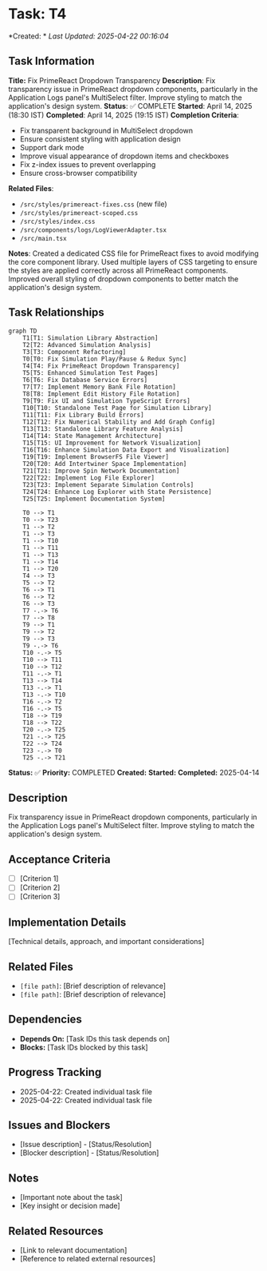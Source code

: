# Task: T4
*Created: *
*Last Updated: 2025-04-22 00:16:04*

## Task Information
**Title:** Fix PrimeReact Dropdown Transparency
**Description**: Fix transparency issue in PrimeReact dropdown components, particularly in the Application Logs panel's MultiSelect filter. Improve styling to match the application's design system.
**Status**: ✅ COMPLETE
**Started**: April 14, 2025 (18:30 IST)
**Completed**: April 14, 2025 (19:15 IST)
**Completion Criteria**:
- Fix transparent background in MultiSelect dropdown
- Ensure consistent styling with application design
- Support dark mode
- Improve visual appearance of dropdown items and checkboxes
- Fix z-index issues to prevent overlapping
- Ensure cross-browser compatibility

**Related Files**:
- `/src/styles/primereact-fixes.css` (new file)
- `/src/styles/primereact-scoped.css`
- `/src/styles/index.css`
- `/src/components/logs/LogViewerAdapter.tsx`
- `/src/main.tsx`

**Notes**:
Created a dedicated CSS file for PrimeReact fixes to avoid modifying the core component library. Used multiple layers of CSS targeting to ensure the styles are applied correctly across all PrimeReact components. Improved overall styling of dropdown components to better match the application's design system.

## Task Relationships
```mermaid
graph TD
    T1[T1: Simulation Library Abstraction]
    T2[T2: Advanced Simulation Analysis]
    T3[T3: Component Refactoring]
    T0[T0: Fix Simulation Play/Pause & Redux Sync]
    T4[T4: Fix PrimeReact Dropdown Transparency]
    T5[T5: Enhanced Simulation Test Pages]
    T6[T6: Fix Database Service Errors]
    T7[T7: Implement Memory Bank File Rotation]
    T8[T8: Implement Edit History File Rotation]
    T9[T9: Fix UI and Simulation TypeScript Errors]
    T10[T10: Standalone Test Page for Simulation Library]
    T11[T11: Fix Library Build Errors]
    T12[T12: Fix Numerical Stability and Add Graph Config]
    T13[T13: Standalone Library Feature Analysis]
    T14[T14: State Management Architecture]
    T15[T15: UI Improvement for Network Visualization]
    T16[T16: Enhance Simulation Data Export and Visualization]
    T19[T19: Implement BrowserFS File Viewer]
    T20[T20: Add Intertwiner Space Implementation]
    T21[T21: Improve Spin Network Documentation]
    T22[T22: Implement Log File Explorer]
    T23[T23: Implement Separate Simulation Controls]
    T24[T24: Enhance Log Explorer with State Persistence]
    T25[T25: Implement Documentation System]
    
    T0 --> T1
    T0 --> T23
    T1 --> T2
    T1 --> T3
    T1 --> T10
    T1 --> T11
    T1 --> T13
    T1 --> T14
    T1 --> T20
    T4 --> T3
    T5 --> T2
    T6 --> T1
    T6 --> T2
    T6 --> T3
    T7 -.-> T6
    T7 --> T8
    T9 --> T1
    T9 --> T2
    T9 --> T3
    T9 -.-> T6
    T10 -.-> T5
    T10 --> T11
    T10 --> T12
    T11 -.-> T1
    T13 --> T14
    T13 -.-> T1
    T13 -.-> T10
    T16 -.-> T2
    T16 -.-> T5
    T18 --> T19
    T18 --> T22
    T20 -.-> T25
    T21 -.-> T25
    T22 --> T24
    T23 -.-> T0
    T25 -.-> T21
```
**Status:** ✅
**Priority:** COMPLETED
**Created:** 
**Started:** 
**Completed:** 2025-04-14

## Description
Fix transparency issue in PrimeReact dropdown components, particularly in the Application Logs panel's MultiSelect filter. Improve styling to match the application's design system.

## Acceptance Criteria
- [ ] [Criterion 1]
- [ ] [Criterion 2]
- [ ] [Criterion 3]

## Implementation Details
[Technical details, approach, and important considerations]

## Related Files
- `[file path]`: [Brief description of relevance]
- `[file path]`: [Brief description of relevance]

## Dependencies
- **Depends On:** [Task IDs this task depends on]
- **Blocks:** [Task IDs blocked by this task]

## Progress Tracking
- 2025-04-22: Created individual task file
- 2025-04-22: Created individual task file

## Issues and Blockers
- [Issue description] - [Status/Resolution]
- [Blocker description] - [Status/Resolution]

## Notes
- [Important note about the task]
- [Key insight or decision made]

## Related Resources
- [Link to relevant documentation]
- [Reference to related external resources]